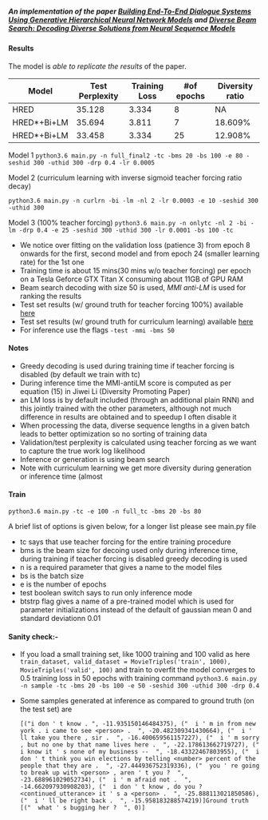##### An implementation of the paper  [Building End-To-End Dialogue Systems Using Generative Hierarchical Neural Network Models](https://arxiv.org/abs/1507.04808) and  [ Diverse Beam Search: Decoding Diverse Solutions from Neural Sequence Models](https://arxiv.org/abs/1610.02424)

#### Results

The model is *able to replicate the results* of the paper. 

| Model           | Test Perplexity | Training Loss | #of epochs | Diversity ratio |
|-----------------|-----------------|---------------|------------|-----------------|
| HRED            | 35.128          | 3.334         | 8          | NA              |
| HRED*+Bi+LM     | 35.694          | 3.811         | 7          | 18.609%         |
| HRED*+Bi+LM     | 33.458          | 3.334         | 25         | 12.908%         |

Model 1
`python3.6 main.py -n full_final2 -tc -bms 20 -bs 100 -e 80 -seshid 300 -uthid 300 -drp 0.4 -lr 0.0005`

Model 2 (curriculum learning with inverse sigmoid teacher forcing ratio decay)

`python3.6 main.py -n curlrn -bi -lm -nl 2 -lr 0.0003 -e 10 -seshid 300 -uthid 300`

Model 3 (100% teacher forcing)
`python3.6 main.py -n onlytc -nl 2 -bi -lm -drp 0.4 -e 25 -seshid 300 -uthid 300 -lr 0.0001 -bs 100 -tc`

 - We notice over fitting on the validation loss (patience 3) from epoch 8 onwards for the first, second model and from epoch 24 (smaller learning rate) for the 1st one 
 - Training time is about 15 mins(30 mins w/o teacher forcing) per epoch on a Tesla Geforce GTX Titan X consuming about 11GB of GPU RAM
 - Beam search decoding with size 50 is used, *MMI anti-LM* is used for ranking the results
 - Test set results (w/ ground truth for teacher forcing 100%) available [here](https://github.com/hsgodhia/hred/blob/master/onlytc_result.txt)
 - Test set results (w/ ground truth for curriculum learning) available [here](https://github.com/hsgodhia/hred/blob/master/curlrn_result.txt)
 - For inference use the flags `-test -mmi -bms 50`


#### Notes
 - Greedy decoding is used during training time if teacher forcing is disabled (by default we train with tc)
 - During inference time the MMI-antiLM score is computed as per equation (15) in Jiwei Li (Diversity Promoting Paper)
 - an LM loss is by default included (through an additional plain RNN) and this jointly trained with the other parameters, although not much difference in results are obtained and to speedup I often disable it
 - When processing the data, diverse sequence lengths in a given batch leads to better optimization so no sorting of training data
 - Validation/test perplexity is calculated using teacher forcing as we want to capture the true work log likelihood
 - Inference or generation is using beam search
 - Note with curriculum learning we get more diversity during generation or inference time (almost  
 
#### Train

`python3.6 main.py -tc -e 100 -n full_tc -bms 20 -bs 80`

A brief list of options is given below, for a longer list please see main.py file
- tc says that use teacher forcing for the entire training procedure
- bms is the beam size for decoing used only during inference time, during training if teacher forcing is disabled greedy decoding is used
- n is a required parameter that gives a name to the model files
- bs is the batch size
- e is the number of epochs 
- test boolean switch says to run only inference mode
- btstrp flag gives a name of a pre-trained model which is used for parameter initializations instead of the default of gaussian mean 0 and standard deviationn 0.01
 
#### Sanity check:-

 - If you load a small training set, like 1000 training and 100 valid as here `train_dataset, valid_dataset = MovieTriples('train', 1000), MovieTriples('valid', 100)` and train to overfit the model converges to 0.5 training loss in 50 epochs with training command `python3.6 main.py -n sample -tc -bms 20 -bs 100 -e 50 -seshid 300 -uthid 300 -drp 0.4`
 
 - Some samples generated at inference as compared to ground truth (on the test set) are
   ```
   [("i don ' t know . ", -11.935150146484375), ("  i ' m in from new york . i came to see <person> .  ", -20.482309341430664), ("  i ' ll take you there , sir .  ", -16.400659561157227), ("  i ' m sorry , but no one by that name lives here .  ", -22.178613662719727), ("  i know it ' s none of my business --  ", -18.43322467803955), ("  i don ' t think you win elections by telling <number> percent of the people that they are .  ", -27.444936752319336), ("  you ' re going to break up with <person> , aren ' t you ?  ", -23.688961029052734), ("  i ' m afraid not .  ", -14.662097930908203), ("  i don ' t know , do you ? <continued_utterance> it ' s a <person> .  ", -25.888113021850586), ("  i ' ll be right back .  ", -15.958183288574219)]Ground truth [("  what ' s bugging her ?  ", 0)] 
   ```